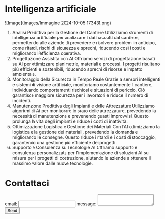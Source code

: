 # Intelligenza artificiale





![Image](images/Immagine 2024-10-05 173431.png)

1. Analisi Predittiva per la Gestione del Cantiere
Utilizziamo strumenti di intelligenza artificiale per analizzare i dati raccolti dal cantiere, permettendo alle aziende di prevedere e risolvere problemi in anticipo, come ritardi, rischi di sicurezza e sprechi, riducendo così i costi e migliorando l’efficienza operativa.
2. Progettazione Assistita con AI
Offriamo servizi di progettazione basati su AI per ottimizzare planimetrie, materiali e processi. I progetti risultano più efficienti e sostenibili, riducendo sprechi di risorse e impatto ambientale.
3. Monitoraggio della Sicurezza in Tempo Reale
Grazie a sensori intelligenti e sistemi di visione artificiale, monitoriamo costantemente il cantiere, individuando comportamenti rischiosi e situazioni di pericolo. Ciò garantisce maggiore sicurezza per i lavoratori e riduce il numero di incidenti.
4. Manutenzione Predittiva degli Impianti e delle Attrezzature
Utilizziamo algoritmi di AI per monitorare lo stato delle attrezzature, prevedendo la necessità di manutenzione e prevenendo guasti improvvisi. Questo prolunga la vita degli impianti e riduce i costi di inattività.
5. Ottimizzazione Logistica e Gestione dei Materiali
Con l’AI ottimizziamo la logistica e la gestione dei materiali, prevedendo la domanda e migliorando le consegne. Questo riduce i ritardi e i costi di stoccaggio, garantendo una gestione più efficiente dei progetti.
6. Supporto e Consulenza su Tecnologie AI
Offriamo supporto e consulenza personalizzata per l'implementazione di soluzioni AI su misura per i progetti di costruzione, aiutando le aziende a ottenere il massimo valore dalle nuove tecnologie.

# Contattaci

<!-- modify this form HTML and place wherever you want your form -->
<form
  action="https://formspree.io/f/xwkyyobb"
  method="POST"
>
  <label>
   email:
    <input type="email" name="email">
  </label>
  <label>
    message:
    <textarea name="message"></textarea>
  </label>
  <!-- your other form fields go here -->
  <button type="submit">Send</button>
</form>
